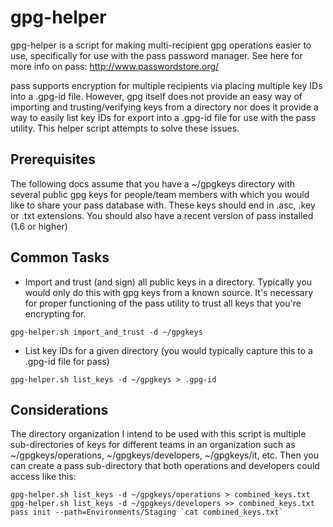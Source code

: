 gpg-helper
==========

gpg-helper is a script for making multi-recipient gpg operations easier to use, specifically for use with the pass password manager. See here for more info on pass: http://www.passwordstore.org/

pass supports encryption for multiple recipients via placing multiple key IDs into a .gpg-id file. However, gpg itself does not provide an easy way of importing and trusting/verifying keys from a directory nor does it provide a way to easily list key IDs for export into a .gpg-id file for use with the pass utility. This helper script attempts to solve these issues.


## Prerequisites

The following docs assume that you have a ~/gpgkeys directory with several public gpg keys for people/team members with which you would like to share your pass database with. These keys should end in .asc, .key or .txt extensions. You should also have a recent version of pass installed (1.6 or higher)

## Common Tasks

* Import and trust (and sign) all public keys in a directory. Typically you would only do this with gpg keys from a known source. It's necessary for proper functioning of the pass utility to trust all keys that you're encrypting for.

```
gpg-helper.sh import_and_trust -d ~/gpgkeys
```

* List key IDs for a given directory (you would typically capture this to a .gpg-id file for pass)

```
gpg-helper.sh list_keys -d ~/gpgkeys > .gpg-id
```

## Considerations

The directory organization I intend to be used with this script is multiple sub-directories of keys for different teams in an organization such as ~/gpgkeys/operations, ~/gpgkeys/developers, ~/gpgkeys/it, etc. Then you can create a pass sub-directory that both operations and developers could access like this:

```
gpg-helper.sh list_keys -d ~/gpgkeys/operations > combined_keys.txt
gpg-helper.sh list_keys -d ~/gpgkeys/developers >> combined_keys.txt
pass init --path=Environments/Staging `cat combined_keys.txt`
```
